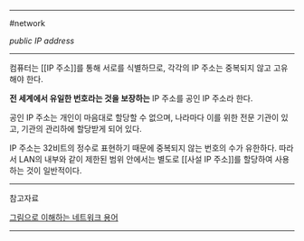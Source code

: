 
---

#network 

*public IP address*

---

컴퓨터는 [[IP 주소]]를 통해 서로를 식별하므로, 각각의 IP 주소는 중복되지 않고 고유해야 한다.

**전 세계에서 유일한 번호라는 것을 보장하는** IP 주소를 공인 IP 주소라 한다.

공인 IP 주소는 개인이 마음대로 할당할 수 없으며, 나라마다 이를 위한 전문 기관이 있고, 기관의 관리하에 할당받게 되어 있다.

IP 주소는 32비트의 정수로 표현하기 때문에 중복되지 않는 번호의 수가 유한하다. 따라서 LAN의 내부와 같이 제한된 범위 안에서는 별도로 [[사설 IP 주소]]를 할당하여 사용하는 것이 일반적이다.

---

참고자료

[그림으로 이해하는 네트워크 용어](https://product.kyobobook.co.kr/detail/S000001834837)

---